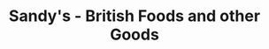 ---
title: "Sandy's - British Foods and other Goods"
url: /hoehndorf/sandys-british-foods-and-other-goods/
shop: Feinkost
---